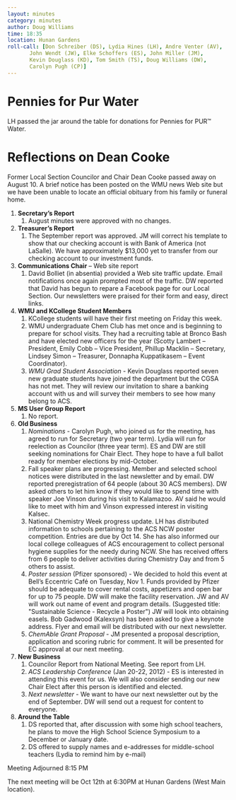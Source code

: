 ```yaml
---
layout: minutes
category: minutes
author: Doug Williams
time: 18:35
location: Hunan Gardens
roll-call: [Don Schreiber (DS), Lydia Hines (LH), Andre Venter (AV),
	   John Wendt (JW), Elke Schoffers (ES), John Miller (JM),
	   Kevin Douglass (KD), Tom Smith (TS), Doug Williams (DW),
	   Carolyn Pugh (CP)]
---
```


Pennies for Pur Water
===
LH passed the jar around the table for donations for Pennies for PUR™ Water.

Reflections on Dean Cooke
===
Former Local Section Councilor and Chair Dean Cooke passed away on
August 10. A brief notice has been posted on the WMU news Web site but
we have been unable to locate an official obituary from his family or
funeral home.

1. **Secretary’s Report**
   1. August minutes were approved with no changes.
2. **Treasurer’s Report**
   1. The September report was approved. JM will correct his template to show that our checking account is with Bank of America (not LaSalle). We have approximately $13,000 yet to transfer from our checking account to our investment funds.
3. **Communications Chair** – Web site report
   1. David Bolliet (in absentia) provided a Web site traffic update. Email notifications once again prompted most of the traffic. DW reported that David has begun to repare a Facebook page for our Local Section. Our newsletters were praised for their form and easy, direct links.
4. **WMU and KCollege Student Members**
   1. KCollege students will have their first meeting on Friday this week.
   2. WMU undergraduate Chem Club has met once and is beginning to prepare for school visits. They had a recruiting table at Bronco Bash and have elected new officers for the year (Scotty Lambert – President, Emily Cobb – Vice President, Phillup Macklin – Secretary, Lindsey Simon – Treasurer, Donnapha Kuppatikasem – Event Coordinator).
   3. *WMU Grad Student Association* - Kevin Douglass reported seven new graduate students have joined the department but the CGSA has not met. They will review our invitation to share a banking account with us and will survey their members to see how many belong to ACS.
5. **MS User Group Report**
   1. No report.
6. **Old Business**
   1. *Nominations* - Carolyn Pugh, who joined us for the meeting, has agreed to run for Secretary (two year term). Lydia will run for reelection as Councilor (three year term). ES and DW are still seeking nominations for Chair Elect. They hope to have a full ballot ready for member elections by mid-October.
   2. Fall speaker plans are progressing. Member and selected school notices were distributed in the last newsletter and by email. DW reported preregistration of 64 people (about 30 ACS members). DW asked others to let him know if they would like to spend time with speaker Joe Vinson during his visit to Kalamazoo. AV said he would like to meet with him and Vinson expressed interest in visiting Kalsec.
   3. National Chemistry Week progress update. LH has distributed information to schools pertaining to the ACS NCW poster competition. Entries are due by Oct 14. She has also informed our local college colleagues of ACS encouragement to collect personal hygiene supplies for the needy during NCW. She has received offers from 6 people to deliver activities during Chemistry Day and from 5 others to assist.
   4. *Poster session* (Pfizer sponsored) - We decided to hold this event at Bell’s Eccentric Café on Tuesday, Nov 1. Funds provided by Pfizer should be adequate to cover rental costs, appetizers and open bar for up to 75 people. DW will make the facility reservation. JW and AV will work out name of event and program details. (Suggested title: "Sustainable Science - Recycle a Poster") JW will look into obtaining easels. Bob Gadwood (Kalexsyn) has been asked to give a keynote address. Flyer and email will be distributed with our next newsletter.
   5. *ChemAble Grant Proposal* - JM presented a proposal description, application and scoring rubric for comment. It will be presented for EC approval at our next meeting.
7. **New Business**
   1. Councilor Report from National Meeting. See report from LH.
   2. *ACS Leadership Conference* (Jan 20-22, 2012) - ES is interested in attending this event for us. We will also consider sending our new Chair Elect after this person is identified and elected.
   3. *Next newsletter* - We want to have our next newsletter out by the end of September. DW will send out a request for content to everyone.
8. **Around the Table**
   1. DS reported that, after discussion with some high school teachers, he plans to move the High School Science Symposium to a December or January date.
   2. DS offered to supply names and e-addresses for middle-school teachers (Lydia to remind him by e-mail)

Meeting Adjourned 8:15 PM

The next meeting will be Oct 12th at 6:30PM at Hunan Gardens (West Main location).
